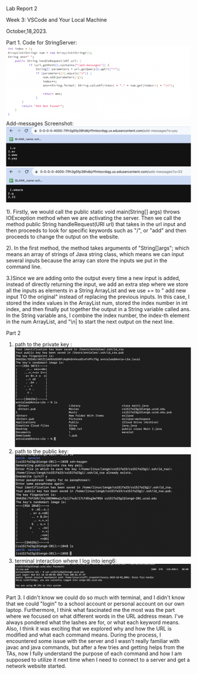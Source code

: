 Lab Report 2

Week 3: VSCode and Your Local Machine

October,18,2023.

Part 1. 
Code for StringServer: ![Image](webserver.png)
Add-messages Screenshot:
![Image](add-messages.png)
![Image](add-messages2.png)

1). Firstly, we would call the public static void main(String[] args) throws IOException method when we are activating the server. Then we call the method public String handleRequest(URI url) that takes in the url input and then proceeds to look for specific keywords such as "/", or "add" and then proceeds to change the output on the website.

2). In the first method, the method takes arguments of "String[]args"; which means an array of strings of Java string class, which means we can input several inputs because the array can store the inputs we put in the command line.

3.)Since we are adding onto the output every time a new input is added, instead of directly returning the input, we add an extra step where we store all the inputs as elements in a String ArrayList and we use += to " add new input TO the original" instead of replacing the previous inputs. In this case, I stored the index values in the ArrayList num, stored the index number in int index, and then finally put together the output in a String variable called ans. In the String variable ans, I combine the index number, the index-th element in the num ArrayList, and "\n| to start the next output on the next line. 

 Part 2
 1. path to the private key : ![Image](private.png)
 2. path to the public key: ![Image](public.png)
 3. terminal interaction where I log into ieng6: ![Image](nopassword.png)
 

Part 3. I didn't know we could do so much with terminal, and I didn't know that we could "login" to a school account or personal account on our own laptop. Furthermore, I think what fascinated me the most was the part where we focused on what different words in the URL address mean. I've always pondered what the lashes are for, or what each keyword means. Also, I think it was exciting that we explored why and how the URL is modified and what each command means. During the process, I encountered some issue with the server and I wasn't really familiar with javac and java commands, but after a few tries and getting helps from the TAs, now I fully understand the purpose of each command and how I am supposed to utilize it next time when I need to connect to a server and get a network website started.
